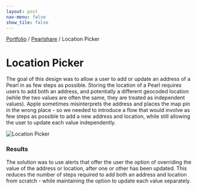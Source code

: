 ```yaml
---
layout: post
nav-menu: false
show_tile: false
---
```


<span class="breadcrumbs">[Portfolio](../portfolio.md) / [Pearlshare](../pearlshare.md) / Location Picker</span>

# Location Picker
The goal of this design was to allow a user to add or update an address of a Pearl in as few steps as possible. Storing the location of a Pearl requires users to add both an address, and potentially a different geocoded location (while the two values are often the same, they are treated as independent values). Apple sometimes misinterprets the address and places the map pin in the wrong place - so we needed to introduce a flow that would involve as few steps as possible to add a new address and location, while still allowing the user to update each value independently. 

![Location Picker](https://johnhaynesportfolio.s3.eu-west-2.amazonaws.com/IMG_4761.PNG)

### Results
The solution was to use alerts that offer the user the option of overriding the value of the address or location, after one or other has been updated. This reduces the number of steps required to add both an address and location from scratch - while maintaining the option to update each value separately.